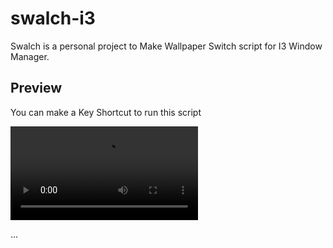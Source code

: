 
# swalch-i3

Swalch is a personal project to Make Wallpaper Switch script for I3 Window Manager.

## Preview

You can make a Key Shortcut to run this script

![video.mp4](./.preview/2025_08_13_07_14_40.mp4)

...
